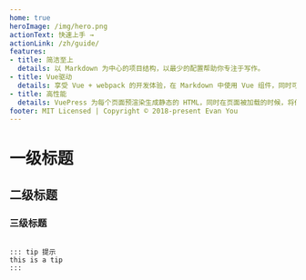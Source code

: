 ```yaml
---
home: true
heroImage: /img/hero.png
actionText: 快速上手 →
actionLink: /zh/guide/
features:
- title: 简洁至上
  details: 以 Markdown 为中心的项目结构，以最少的配置帮助你专注于写作。
- title: Vue驱动
  details: 享受 Vue + webpack 的开发体验，在 Markdown 中使用 Vue 组件，同时可以使用 Vue 来开发自定义主题。
- title: 高性能
  details: VuePress 为每个页面预渲染生成静态的 HTML，同时在页面被加载的时候，将作为 SPA 运行。
footer: MIT Licensed | Copyright © 2018-present Evan You
---
```


# 一级标题

## 二级标题

### 三级标题

<img data-src='http://img.mp.itc.cn/upload/20170110/b56b87be5f174eca81f9d06116aa1968.gif'>

```
::: tip 提示
this is a tip
:::
```